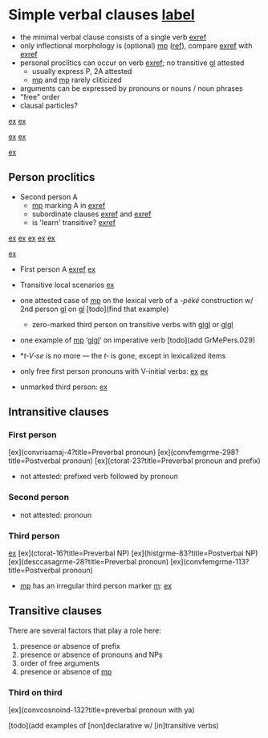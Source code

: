 # Simple verbal clauses [label](simpleverb)
* the minimal verbal clause consists of a single verb [exref](oneverb)
* only inflectional morphology is (optional) [mp](ta-3) ([ref](sec:ta-3)), compare [exref](convhistfamsjm-235) with [exref](histpajirdi-107)
* personal proclitics can occur on verb [exref](1clitic?end=12clitic); no transitive [gl](1+2) attested
    * usually express P, 2A attested
    * [mp](wire-1pro) and [mp](ejne-1-2pro) rarely cliticized
* arguments can be expressed by pronouns or nouns / noun phrases
* "free" order
* clausal particles?

[ex](histtiggrme-28,histpajirdi-107?example_id=oneverb)
[ex](convhistfamsjm-235)

[ex](convrisamaj-28,descmensgrme-78?example_id=1clitic)
[ex](convamgu-7,histpajirdi-17?example_id=2clitic)

[ex](histyarirdi-939?example_id=12clitic)

## Person proclitics

* Second person A
    * [mp](me2) marking A in [exref](2a)
    * subordinate clauses [exref](2sub) and [exref](1sub)
    * is 'learn' transitive? [exref](learn)

[ex](ctovarmafl-324,histyarirdi-633,convhistfamsjm-13?example_id=2a)
[ex](histpajirdi-17)
[ex](convfemgrme-43,ctoaragrme-5?example_id=2sub)
[ex](convhistfamsjm-15,convhistfamsjm-238?example_id=learn)
[ex](convfemgrme-233)

[ex](convamgu-143)

* First person A [exref](1sub)
[ex](histyarirdi-875?example_id=1sub)

* Transitive local scenarios
[ex](convfemgrme-231,convfemgrme-232,ctovarmafl-283)
* one attested case of [mp](ta-3?translation=3>3) on the lexical verb of a _-pëkë_ construction w/ 2nd person [gl](a) on [gl](aux) [todo](find that example)
    * zero-marked third person on transitive verbs with [gl](1)[gl](a) or [gl](2)[gl](a)
* one example of [mp](me2?nt) ‘[gl](2)[gl](a)’ on imperative verb [todo](add GrMePers.029)
* \*_t‑V‑se_ is no more — the _t‑_ is gone, except in lexicalized items


* only free first person pronouns with V-initial verbs:
[ex](convamgu-199)
[ex](convestsjm-42)

* unmarked third person:
[ex](conv1stenc-109)



## Intransitive clauses


### First person
[ex](convrisamaj-4?title=Preverbal pronoun)
[ex](convfemgrme-298?title=Postverbal pronoun)
[ex](ctorat-23?title=Preverbal pronoun and prefix)
* not attested: prefixed verb followed by pronoun

### Second person
* not attested: pronoun

### Third person
[ex](ctorat-6?title=Zero)
[ex](ctorat-16?title=Preverbal NP)
[ex](histgrme-83?title=Postverbal NP)
[ex](desccasagrme-28?title=Preverbal pronoun)
[ex](convfemgrme-113?title=Postverbal pronoun)
* [mp](te-go) has an irregular third person marker [m](ij3):
[ex](ctorat-45)

## Transitive clauses
There are several factors that play a role here:

1. presence or absence of prefix
2. presence or absence of pronouns and NPs
3. order of free arguments
4. presence or absence of [mp](ya-erg)

### Third on third
[ex](convcosnoind-132?title=preverbal pronoun with ya)

[todo](add examples of [non]declarative w/ [in]transitive verbs)